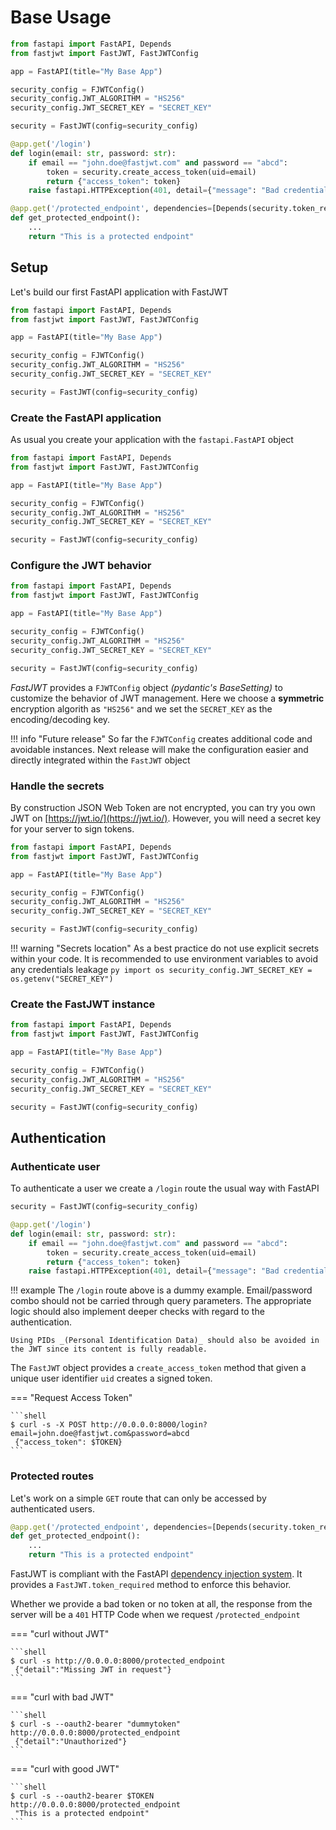 # Base Usage

```py linenums="1"
from fastapi import FastAPI, Depends
from fastjwt import FastJWT, FastJWTConfig

app = FastAPI(title="My Base App")

security_config = FJWTConfig()
security_config.JWT_ALGORITHM = "HS256"
security_config.JWT_SECRET_KEY = "SECRET_KEY"

security = FastJWT(config=security_config)

@app.get('/login')
def login(email: str, password: str):
    if email == "john.doe@fastjwt.com" and password == "abcd":
        token = security.create_access_token(uid=email)
        return {"access_token": token}
    raise fastapi.HTTPException(401, detail={"message": "Bad credentials"})

@app.get('/protected_endpoint', dependencies=[Depends(security.token_required())])
def get_protected_endpoint():
    ...
    return "This is a protected endpoint"
```

## Setup

Let's build our first FastAPI application with FastJWT

```py linenums="1"
from fastapi import FastAPI, Depends
from fastjwt import FastJWT, FastJWTConfig

app = FastAPI(title="My Base App")

security_config = FJWTConfig()
security_config.JWT_ALGORITHM = "HS256"
security_config.JWT_SECRET_KEY = "SECRET_KEY"

security = FastJWT(config=security_config)
```

### Create the FastAPI application

As usual you create your application with the `fastapi.FastAPI` object

```py linenums="1" hl_lines="1 4"
from fastapi import FastAPI, Depends
from fastjwt import FastJWT, FastJWTConfig

app = FastAPI(title="My Base App")

security_config = FJWTConfig()
security_config.JWT_ALGORITHM = "HS256"
security_config.JWT_SECRET_KEY = "SECRET_KEY"

security = FastJWT(config=security_config)
```

### Configure the JWT behavior

```py linenums="1" hl_lines="2 6-8"
from fastapi import FastAPI, Depends
from fastjwt import FastJWT, FastJWTConfig

app = FastAPI(title="My Base App")

security_config = FJWTConfig()
security_config.JWT_ALGORITHM = "HS256"
security_config.JWT_SECRET_KEY = "SECRET_KEY"

security = FastJWT(config=security_config)
```

_FastJWT_ provides a `FJWTConfig` object _(pydantic's BaseSetting)_ to customize the behavior of JWT management.
Here we choose a **symmetric** encryption algorith as `"HS256"` and we set the `SECRET_KEY` as the encoding/decoding key.

!!! info "Future release"
    So far the `FJWTConfig` creates additional code and avoidable instances. Next release will make the configuration easier and directly integrated within the `FastJWT` object

### Handle the secrets

By construction JSON Web Token are not encrypted, you can try you own JWT on [https://jwt.io/](https://jwt.io/). However, you will need a secret key for your server to sign tokens.

```py linenums="1" hl_lines="8"
from fastapi import FastAPI, Depends
from fastjwt import FastJWT, FastJWTConfig

app = FastAPI(title="My Base App")

security_config = FJWTConfig()
security_config.JWT_ALGORITHM = "HS256"
security_config.JWT_SECRET_KEY = "SECRET_KEY"

security = FastJWT(config=security_config)
```

!!! warning "Secrets location"
    As a best practice do not use explicit secrets within your code. It is recommended to use environment variables to avoid any credentials leakage
    ```py
    import os
    security_config.JWT_SECRET_KEY = os.getenv("SECRET_KEY")
    ```

### Create the FastJWT instance

```py linenums="1" hl_lines="10"
from fastapi import FastAPI, Depends
from fastjwt import FastJWT, FastJWTConfig

app = FastAPI(title="My Base App")

security_config = FJWTConfig()
security_config.JWT_ALGORITHM = "HS256"
security_config.JWT_SECRET_KEY = "SECRET_KEY"

security = FastJWT(config=security_config)
```

## Authentication

### Authenticate user

To authenticate a user we create a `/login` route the usual way with FastAPI

```py linenums="10"
security = FastJWT(config=security_config)

@app.get('/login')
def login(email: str, password: str):
    if email == "john.doe@fastjwt.com" and password == "abcd":
        token = security.create_access_token(uid=email)
        return {"access_token": token}
    raise fastapi.HTTPException(401, detail={"message": "Bad credentials"})

```

!!! example 
    The `/login` route above is a dummy example. Email/password combo should not be carried through query parameters.
    The appropriate logic should also implement deeper checks with regard to the authentication. 

    Using PIDs _(Personal Identification Data)_ should also be avoided in the JWT since its content is fully readable.

The `FastJWT` object provides a `create_access_token` method that given a unique user identifier `uid` creates a signed token.

=== "Request Access Token"

    ```shell
    $ curl -s -X POST http://0.0.0.0:8000/login?email=john.doe@fastjwt.com&password=abcd
     {"access_token": $TOKEN}
    ```


### Protected routes

Let's work on a simple `GET` route that can only be accessed by authenticated users.

```py linenums="19" hl_lines="1"
@app.get('/protected_endpoint', dependencies=[Depends(security.token_required())])
def get_protected_endpoint():
    ...
    return "This is a protected endpoint"

```

FastJWT is compliant with the FastAPI [dependency injection system](https://fastapi.tiangolo.com/tutorial/dependencies/). It provides a `FastJWT.token_required` method to enforce this behavior.

Whether we provide a bad token or no token at all, the response from the server will be a `401` HTTP Code when we request `/protected_endpoint`

=== "curl without JWT"

    ```shell
    $ curl -s http://0.0.0.0:8000/protected_endpoint
     {"detail":"Missing JWT in request"}
    ```
=== "curl with bad JWT"

    ```shell
    $ curl -s --oauth2-bearer "dummytoken" http://0.0.0.0:8000/protected_endpoint
     {"detail":"Unauthorized"}
    ```
=== "curl with good JWT"

    ```shell
    $ curl -s --oauth2-bearer $TOKEN http://0.0.0.0:8000/protected_endpoint
     "This is a protected endpoint"
    ```